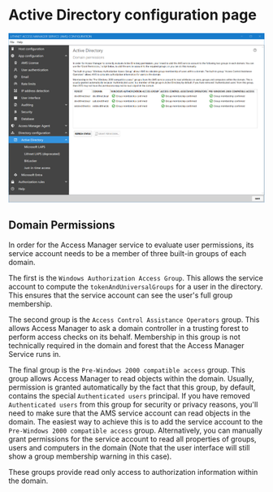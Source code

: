 # Active Directory configuration page

![](../../images/ui-page-directory-configuration-active-directory.png)

## Domain Permissions

In order for the Access Manager service to evaluate user permissions, its service account needs to be a member of three built-in groups of each domain.

The first is the `Windows Authorization Access Group`. This allows the service account to compute the `tokenAndUniversalGroups` for a user in the directory. This ensures that the service account can see the user's full group membership.

The second group is the `Access Control Assistance Operators` group. This allows Access Manager to ask a domain controller in a trusting forest to perform access checks on its behalf. Membership in this group is not technically required in the domain and forest that the Access Manager Service runs in.

The final group is the `Pre-Windows 2000 compatible access` group. This group allows Access Manager to read objects within the domain. Usually, permission is granted automatically by the fact that this group, by default, contains the special `Authenticated users` principal. If you have removed `Authenticated users` from this group for security or privacy reasons, you'll need to make sure that the AMS service account can read objects in the domain. The easiest way to achieve this is to add the service account to the `Pre-Windows 2000 compatible access` group. Alternatively, you can manually grant permissions for the service account to read all properties of groups, users and computers in the domain (Note that the user interface will still show a group membership warning in this case).

These groups provide read only access to authorization information within the domain.
